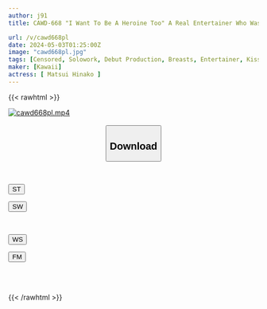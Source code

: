 ```yaml
---
author: j91
title: CAWD-668 "I Want To Be A Heroine Too" A Real Entertainer Who Was A Local Talent In Tohoku. Hinako Matsui Makes Her Debut In Tokyo Because She Wants To Compete With The Most Confident Sex.

url: /v/cawd668pl
date: 2024-05-03T01:25:00Z
image: "cawd668pl.jpg"
tags: [Censored, Solowork, Debut Production, Breasts, Entertainer, Kiss, Acme · Orgasm	]
maker: [Kawaii]
actress: [ Matsui Hinako ]
---
```



{{< rawhtml >}}

<div class="video" data-videoid="0e9J8PV8ROf0Vl">
    <a href="javascript:;">
        <img src="/v/cawd668pl/cawd668pl.jpg" width="WIDTH" height="HEIGHT" alt="cawd668pl.mp4" loading="lazy">
    </a>
</div>

<script type="text/javascript" src="https://j91.asia/asset/on-demand-st.js"></script>

<br>
  <link rel="stylesheet" href="https://j91.asia/asset/bs5.css">
  
  <center>
  <button class="btn btn-primary" type="button" data-bs-toggle="collapse" data-bs-target=".multi-collapse" aria-expanded="false" aria-controls="multiCollapseExample1 multiCollapseExample2"><h2>Download</h2></button></center>
</p>
<div class="row">
  <div class="col">
    <div class="collapse multi-collapse" id="multiCollapseExample1">
      <div class="card card-body">
	      	      <br>
<div class="buttons">  
<p><a href="https://streamtape.to/v/0e9J8PV8ROf0Vl" target="_blank"><button class="btn-hover color-3"><i class="fa fa-download"></i> ST</button></a></p>
<p><a href="https://asnwish.com/tw32d09n2mb3" target="_blank"><button class="btn-hover color-2"><i class="fa fa-download"></i> SW</button></a></p></div>
    </div>
  </div>
</div>
  <div class="col">
    <div class="collapse multi-collapse" id="multiCollapseExample2">
      <div class="card card-body">
	      <br>
<div class="buttons">
<p><a href="javascript:;"><button class="btn-hover color-9"><i class="fa fa-download"></i> WS</button></a></p>
<p><a href="javascript:;"><button class="btn-hover color-8"><i class="fa fa-download"></i> FM</button></a></p></div>
<br><br>
      </div>
    </div>
  </div>
</div>

{{< /rawhtml >}}
